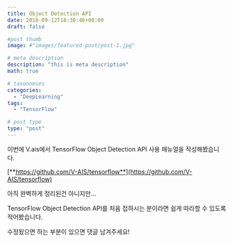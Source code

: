 ```yaml
---
title: Object Detection API
date: 2018-09-12T18:30:46+06:00
draft: false

#post thumb
image: #"images/featured-post/post-1.jpg"

# meta description
description: "this is meta description"
math: true

# taxonomies
categories:
  - "DeepLearning"
tags:
  - "TensorFlow"

# post type
type: "post"
---
```


이번에 V.ais에서 TensorFlow Object Detection API 사용 매뉴얼을 작성해봤습니다.

[**https://github.com/V-AIS/tensorflow**](https://github.com/V-AIS/tensorflow)

아직 완벽하게 정리된건 아니지만...

TensorFlow Object Detection API를 처음 접하시는 분이라면 쉽게 따라할 수 있도록 적어봤습니다.

수정됬으면 하는 부분이 있으면 댓글 남겨주세요!
